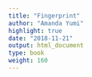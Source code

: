 ```yaml
---
title: "Fingerprint"
author: "Amanda Yumi"
highlight: true
date: "2018-11-21"
output: html_document
type: book
weight: 160
---
```

